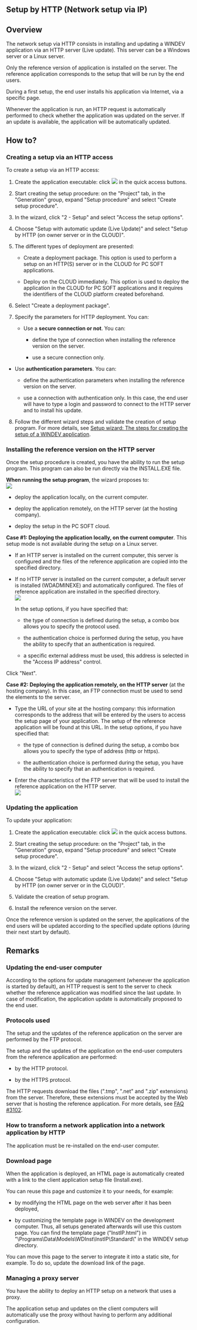


## Setup by HTTP (Network setup via IP)
			



<a name="NOTE1"></a>
<a name="NOTE1_1"></a>


## Overview
<a name="overview_ELTTEXTE000268"></a>
The network setup via HTTP consists in installing and updating a WINDEV application via an HTTP server (Live update). This server can be a Windows server or a Linux server.

Only the reference version of application is installed on the server. The reference application corresponds to the setup that will be run by the end users.

During a first setup, the end user installs his application via Internet, via a specific page.

Whenever the application is run, an HTTP request is automatically performed to check whether the application was updated on the server. If an update is available, the application will be automatically updated.

<a name="NOTE2"></a>
<a name="NOTE2_1"></a>


## How to?
<a name="how_ELTTEXTE000292"></a>


### Creating a setup via an HTTP access
<a name="creating_setup_via_http_access_ELTPARAGRAPHE000024"></a>

To create a setup via an HTTP access: 

1. Create the application executable: click ![](https://doc.pcsoft.fr/en-US/images/image.awp?langid=3&name=ico_generation_exe.gif) in the quick access buttons.

2. Start creating the setup procedure: on the "Project" tab, in the "Generation" group, expand "Setup procedure" and select "Create setup procedure". 

3. In the wizard, click "2 - Setup" and select "Access the setup options".

4. Choose "Setup with automatic update (Live Update)" and select "Setup by HTTP (on owner server or in the CLOUD)".

5. The different types of deployment are presented: 

	- Create a deployment package. This option is used to perform a setup on an HTTP(S) server or in the CLOUD for PC SOFT applications. 

	- Deploy on the CLOUD immediately. This option is used to deploy the application in the CLOUD for PC SOFT applications and it requires the identifiers of the CLOUD platform created beforehand.




6. Select "Create a deployment package". 

7. Specify the parameters for HTTP deployment. You can: 

	- Use a **secure connection or not**. You can: 

		- define the type of connection when installing the reference version on the server. 

		- use a secure connection only. 




- Use **authentication parameters**. You can: 

	- define the authentication parameters when installing the reference version on the server. 

	- use a connection with authentication only. In this case, the end user will have to type a login and password to connect to the HTTP server and to install his update. 

8. Follow the different wizard steps and validate the creation of setup program. For more details, see [Setup wizard: The steps for creating the setup of a WINDEV application](../Editeurs/2028062.md). 



<a name="NOTE2_2"></a>


### Installing the reference version on the HTTP server
<a name="installing_the_reference_version_the_http_server_ELTPARAGRAPHE000074"></a>

Once the setup procedure is created, you have the ability to run the setup program. This program can also be run directly via the INSTALL.EXE file.

**When running the setup program**, the wizard proposes to:<br>![](https://doc.pcsoft.fr/en-US/images/image.awp?langid=3&name=Install_IP_Assistant_Instcl.gif)


- deploy the application locally, on the current computer.

- deploy the application remotely, on the HTTP server (at the hosting company). 

- deploy the setup in the PC SOFT cloud.




**Case #1: Deploying the application locally, on the current computer**. 
This setup mode is not available during the setup on a Linux server.

- If an HTTP server is installed on the current computer, this server is configured and the files of the reference application are copied into the specified directory.

- If no HTTP server is installed on the current computer, a default server is installed (WDADMINEXE) and automatically configured. The files of reference application are installed in the specified directory.<br>![](https://doc.pcsoft.fr/en-US/images/image.awp?langid=3&name=Install_IP_Assistant_Ins3.gif)

	In the setup options, if you have specified that: 

	- the type of connection is defined during the setup, a combo box allows you to specify the protocol used. 

	- the authentication choice is performed during the setup, you have the ability to specify that an authentication is required.   

	- a specific external address must be used, this address is selected in the "Access IP address" control. 





Click "Next".

**Case #2: Deploying the application remotely, on the HTTP server** (at the hosting company). In this case, an FTP connection must be used to send the elements to the server.

- Type the URL of your site at the hosting company: this information corresponds to the address that will be entered by the users to access the setup page of your application. The setup of the reference application will be found at this URL.
	In the setup options, if you have specified that: 

	- the type of connection is defined during the setup, a combo box allows you to specify the type of address (http or https). 

	- the authentication choice is performed during the setup, you have the ability to specify that an authentication is required.




- Enter the characteristics of the FTP server that will be used to install the reference application on the HTTP server.  <br>![](https://doc.pcsoft.fr/en-US/images/image.awp?langid=3&name=Install_IP_Assistant_Ins2.gif)


<a name="NOTE2_3"></a>


### Updating the application
<a name="updating_the_application_ELTPARAGRAPHE000138"></a>

To update your application:

1. Create the application executable: click ![](https://doc.pcsoft.fr/en-US/images/image.awp?langid=3&name=ico_generer.gif) in the quick access buttons.

2. Start creating the setup procedure: on the "Project" tab, in the "Generation" group, expand "Setup procedure" and select "Create setup procedure".

3. In the wizard, click "2 - Setup" and select "Access the setup options".

4. Choose "Setup with automatic update (Live Update)" and select "Setup by HTTP (on owner server or in the CLOUD)". 

5. Validate the creation of setup program.

6. Install the reference version on the server.




Once the reference version is updated on the server, the applications of the end users will be updated according to the specified update options (during their next start by default).


<a name="NOTE3"></a>
<a name="NOTE3_1"></a>


## Remarks
<a name="remarks_ELTTEXTE000328"></a>


### Updating the end-user computer
<a name="updating_the_enduser_computer_ELTPARAGRAPHE000170"></a>

According to the options for update management (whenever the application is started by default), an HTTP request is sent to the server to check whether the reference application was modified since the last update. In case of modification, the application update is automatically proposed to the end user.
<a name="NOTE3_2"></a>


### Protocols used
<a name="protocols_used_ELTPARAGRAPHE000177"></a>

The setup and the updates of the reference application on the server are performed by the FTP protocol.

The setup and the updates of the application on the end-user computers from the reference application are performed: 

- by the HTTP protocol. 

- by the HTTPS protocol.




The HTTP requests download the files (".tmp", ".net" and ".zip" extensions) from the server. Therefore, these extensions must be accepted by the Web server that is hosting the reference application. For more details, see [FAQ #3102](https://faq.pcsoft.fr/faqread.awp?idfaq=3102&lang=us).
<a name="NOTE3_3"></a>


### How to transform a network application into a network application by HTTP
<a name="how_transform_network_application_into_network_application_http_ELTPARAGRAPHE000196"></a>

The application must be re-installed on the end-user computer.
<a name="NOTE3_4"></a>


### Download page
<a name="download_page_ELTPARAGRAPHE000203"></a>

When the application is deployed, an HTML page is automatically created with a link to the client application setup file (Install.exe).

You can reuse this page and customize it to your needs, for example: 

- by modifying the HTML page on the web server after it has been deployed,

- by customizing the template page in WINDEV on the development computer. Thus, all setups generated afterwards will use this custom page. You can find the template page ("InstIP.html") in "\\Programs\\Data\\Models\\WDInst\\InstIP\\Standard\\" in the WINDEV setup directory.




You can move this page to the server to integrate it into a static site, for example. To do so, update the download link of the page.
<a name="NOTE3_5"></a>


### Managing a proxy server
<a name="managing_proxy_server_ELTPARAGRAPHE000217"></a>

You have the ability to deploy an HTTP setup on a network that uses a proxy. 

The application setup and updates on the client computers will automatically use the proxy without having to perform any additional configuration. 


